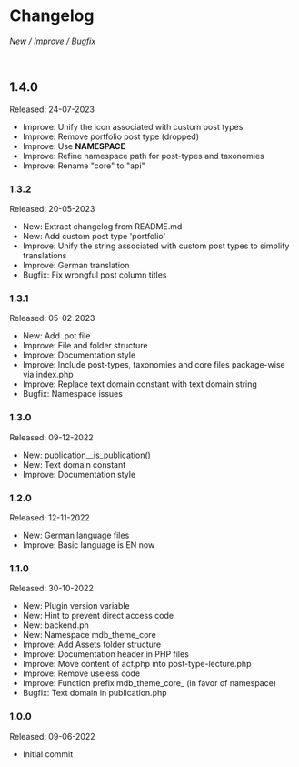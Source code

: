 # Changelog

*New / Improve / Bugfix*

<br>

## 1.4.0
Released: 24-07-2023

* Improve: Unify the icon associated with custom post types
* Improve: Remove portfolio post type (dropped)
* Improve: Use __NAMESPACE__
* Improve: Refine namespace path for post-types and taxonomies
* Improve: Rename "core" to "api"


### 1.3.2
Released: 20-05-2023

* New: Extract changelog from README.md
* New: Add custom post type 'portfolio'
* Improve: Unify the string associated with custom post types to simplify translations
* Improve: German translation
* Bugfix: Fix wrongful post column titles


### 1.3.1
Released: 05-02-2023

* New: Add .pot file
* Improve: File and folder structure
* Improve: Documentation style
* Improve: Include post-types, taxonomies and core files package-wise via index.php
* Improve: Replace text domain constant with text domain string
* Bugfix: Namespace issues


### 1.3.0
Released: 09-12-2022

* New: publication__is_publication()
* New: Text domain constant
* Improve: Documentation style


### 1.2.0
Released: 12-11-2022

* New: German language files
* Improve: Basic language is EN now


### 1.1.0
Released: 30-10-2022

* New: Plugin version variable
* New: Hint to prevent direct access code
* New: backend.ph
* New: Namespace mdb_theme_core
* Improve: Add Assets folder structure
* Improve: Documentation header in PHP files
* Improve: Move content of acf.php into post-type-lecture.php
* Improve: Remove useless code
* Improve: Function prefix mdb_theme_core_ (in favor of namespace)
* Bugfix: Text domain in publication.php


### 1.0.0
Released: 09-06-2022

* Initial commit

